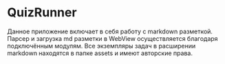 # QuizRunner

Данное приложение включает в себя работу с markdown разметкой. 
Парсер и загрузка md разметки в WebView осуществляется благодаря подключённым модулям.
Все экземпляры задач в расширении markdown находятся в папке assets и имеют авторские права.
